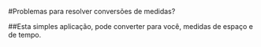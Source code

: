#Problemas para resolver conversões de medidas? 

##Esta simples aplicação, pode converter para você, medidas de espaço e de tempo.